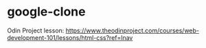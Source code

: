 # google-clone
Odin Project lesson: https://www.theodinproject.com/courses/web-development-101/lessons/html-css?ref=lnav
